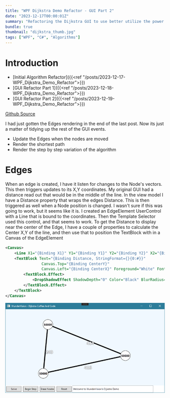 ```yaml
---
title: "WPF Dijkstra Demo Refactor - GUI Part 2"
date: "2023-12-17T00:00:01Z"
summary: "Refactoring the Dijkstra GUI to use better utilize the power of WPF."
bundle: true
thumbnail: "dijkstra_thumb.jpg"
tags: ["WPF", "C#", "Algorithms"]
---
```

# Introduction
- [Initial Algorithm Refactor]({{<ref "/posts/2023-12-17-WPF_Dijkstra_Demo_Refactor">}})
- [GUI Refactor Part 1]({{<ref "/posts/2023-12-18-WPF_Dijkstra_Demo_Refactor">}})
- [GUI Refactor Part 2]({{<ref "/posts/2023-12-19-WPF_Dijkstra_Demo_Refactor">}})

[Github Source](https://github.com/Corey255A1/DijkstraCoffeeAndCode)

I had just gotten the Edges rendering in the end of the last post. Now its just a matter of tidying up the rest of the GUI events.
- Update the Edges when the nodes are moved
- Render the shortest path
- Render the step by step variation of the algorithm

# Edges
When an edge is created, I have it listen for changes to the Node's vectors. This then triggers updates to its X,Y coordinates. 
My original GUI had a distance read out that would be in the middle of the line. In the view model I have a Distance property that wraps the edges Distance. This is then triggered as well when a Node position is changed.
I wasn't sure if this was going to work, but it seems like it is. I created an EdgeElement UserControl with a Line that is bound to the coordinates. Then the Template Selector used this control, and that seems to work.
To get the Distance to display near the center of the Edge, I have a couple of properties to calculate the Center X,Y of the line, and then use that to position the TextBlock with in a Canvas of the EdgeElement

```xml
<Canvas>
    <Line X1="{Binding X1}" Y1="{Binding Y1}" Y2="{Binding Y2}" X2="{Binding X2}" Stroke="Black" StrokeThickness="5"/>
    <TextBlock Text="{Binding Distance, StringFormat={}{0:#}}" 
                Canvas.Top="{Binding CenterY}" 
                Canvas.Left="{Binding CenterX}" Foreground="White" FontFamily="Calibri" FontSize="24" FontWeight="Bold">
        <TextBlock.Effect>
            <DropShadowEffect ShadowDepth="0" Color="Black" BlurRadius="4"/>
        </TextBlock.Effect>
    </TextBlock>
</Canvas>
```

![Edge View](edge_view.png)


